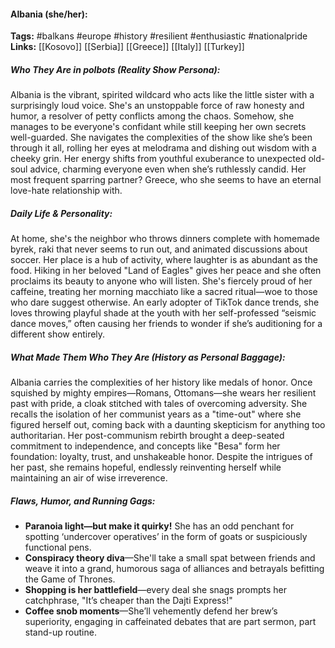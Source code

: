 #### Albania (she/her):  
**Tags:** #balkans #europe #history #resilient #enthusiastic #nationalpride  
**Links:** [[Kosovo]] [[Serbia]] [[Greece]] [[Italy]] [[Turkey]]

##### Who They Are in *polbots* (Reality Show Persona):  
Albania is the vibrant, spirited wildcard who acts like the little sister with a surprisingly loud voice. She's an unstoppable force of raw honesty and humor, a resolver of petty conflicts among the chaos. Somehow, she manages to be everyone's confidant while still keeping her own secrets well-guarded. She navigates the complexities of the show like she’s been through it all, rolling her eyes at melodrama and dishing out wisdom with a cheeky grin. Her energy shifts from youthful exuberance to unexpected old-soul advice, charming everyone even when she’s ruthlessly candid. Her most frequent sparring partner? Greece, who she seems to have an eternal love-hate relationship with.

##### Daily Life & Personality:  
At home, she's the neighbor who throws dinners complete with homemade byrek, raki that never seems to run out, and animated discussions about soccer. Her place is a hub of activity, where laughter is as abundant as the food. Hiking in her beloved "Land of Eagles" gives her peace and she often proclaims its beauty to anyone who will listen. She's fiercely proud of her caffeine, treating her morning macchiato like a sacred ritual—woe to those who dare suggest otherwise. An early adopter of TikTok dance trends, she loves throwing playful shade at the youth with her self-professed “seismic dance moves,” often causing her friends to wonder if she’s auditioning for a different show entirely.

##### What Made Them Who They Are (History as Personal Baggage):  
Albania carries the complexities of her history like medals of honor. Once squished by mighty empires—Romans, Ottomans—she wears her resilient past with pride, a cloak stitched with tales of overcoming adversity. She recalls the isolation of her communist years as a "time-out" where she figured herself out, coming back with a daunting skepticism for anything too authoritarian. Her post-communism rebirth brought a deep-seated commitment to independence, and concepts like "Besa" form her foundation: loyalty, trust, and unshakeable honor. Despite the intrigues of her past, she remains hopeful, endlessly reinventing herself while maintaining an air of wise irreverence.

##### Flaws, Humor, and Running Gags:  
- **Paranoia light—but make it quirky!** She has an odd penchant for spotting ‘undercover operatives’ in the form of goats or suspiciously functional pens.  
- **Conspiracy theory diva**—She'll take a small spat between friends and weave it into a grand, humorous saga of alliances and betrayals befitting the Game of Thrones.  
- **Shopping is her battlefield**—every deal she snags prompts her catchphrase, "It’s cheaper than the Dajti Express!"  
- **Coffee snob moments**—She’ll vehemently defend her brew’s superiority, engaging in caffeinated debates that are part sermon, part stand-up routine.